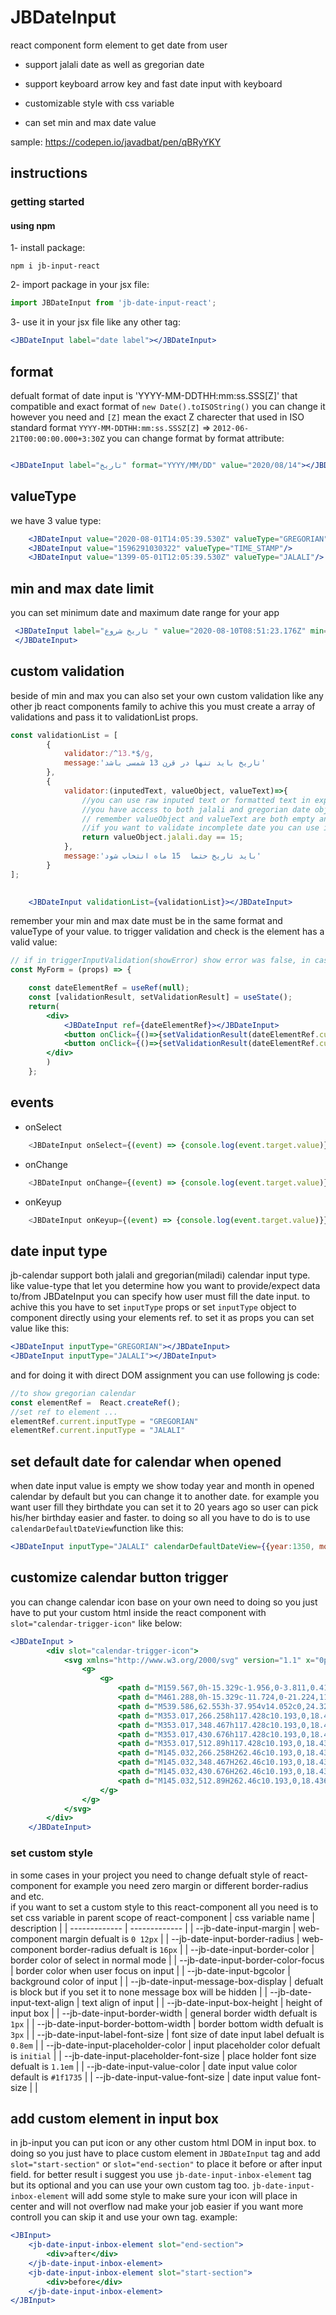 # JBDateInput

react component form element to get date from user

- support jalali date as well as gregorian date

- support keyboard arrow key and fast date input with keyboard

- customizable style with css variable

- can set min and max date value

sample: <https://codepen.io/javadbat/pen/qBRyYKY>

## instructions

### getting started

#### using npm

1- install package:

```command
npm i jb-input-react
```

2- import package in your jsx file:

```js
import JBDateInput from 'jb-date-input-react';
```

3- use it in your jsx file like any other tag:

```jsx
<JBDateInput label="date label"></JBDateInput>
```

## format

defualt format of date input is 'YYYY-MM-DDTHH:mm:ss.SSS[Z]' that compatible and exact format of `new Date().toISOString()`
you can change it however you need and `[Z]` mean the exact Z charecter that used in ISO standard format `YYYY-MM-DDTHH:mm:ss.SSSZ[Z]` => `2012-06-21T00:00:00.000+3:30Z`
you can change format by format attribute:

```jsx

<JBDateInput label="تاریخ" format="YYYY/MM/DD" value="2020/08/14"></JBDateInput>

```

## valueType

we have 3 value type:

```jsx
    <JBDateInput value="2020-08-01T14:05:39.530Z" valueType="GREGORIAN"/>
    <JBDateInput value="1596291030322" valueType="TIME_STAMP"/>
    <JBDateInput value="1399-05-01T12:05:39.530Z" valueType="JALALI"/>
```

## min and max date limit

you can set minimum date and maximum date range for your app 

```jsx
 <JBDateInput label="تاریخ شروع " value="2020-08-10T08:51:23.176Z" min="2020-08-05T08:51:23.176Z" max="2020-08-15T08:51:23.176Z">
 </JBDateInput>
```
## custom validation

beside of min and max you can also set your own custom validation like any other jb react components family to achive this you must create a array of validations and pass it to validationList props.

```js
const validationList = [
        {
            validator:/^13.*$/g,
            message:'تاریخ باید تنها در قرن 13 شمسی باشد'
        },
        {
            validator:(inputedText, valueObject, valueText)=>{
                //you can use raw inputed text or formatted text in expected value in argumants
                //you have access to both jalali and gregorian date object here in valueObject
                // remember valueObject and valueText are both empty and null when date is incomplete
                //if you want to validate incomplete date you can use inputedText
                return valueObject.jalali.day == 15;
            },
            message:'باید تاریخ حتما  15 ماه انتخاب شود'
        }
];
    
```
```jsx
    <JBDateInput validationList={validationList}></JBDateInput>
```


remember your min and max date must be in the same format and valueType of your value.
to trigger validation and check is the element has a valid value:

```jsx
// if in triggerInputValidation(showError) show error was false, in case of error,component wont show the error itself and the  function will return if the data is valid or not
const MyForm = (props) => {

    const dateElementRef = useRef(null);
    const [validationResult, setValidationResult] = useState();
    return(
        <div>
            <JBDateInput ref={dateElementRef}></JBDateInput>
            <button onClick={()=>{setValidationResult(dateElementRef.current.triggerInputValidation(true))}}>check and show validation error</button>
            <button onClick={()=>{setValidationResult(dateElementRef.current.triggerInputValidation(false))}}>check validation</button>
        </div>
        )
    };

```

## events
- onSelect
```js 
    <JBDateInput onSelect={(event) => {console.log(event.target.value)}}></JBDateInput>
```
- onChange
```js 
    <JBDateInput onChange={(event) => {console.log(event.target.value)}}></JBDateInput>
```

- onKeyup
```js 
    <JBDateInput onKeyup={(event) => {console.log(event.target.value)}}></JBDateInput>
```

## date input type

jb-calendar support both jalali and gregorian(miladi) calendar input type. like value-type that let you determine how you want to provide/expect data to/from JBDateInput you can specify how user must fill the date input.
to achive this you have to set `inputType` props or set `inputType` object to component  directly using your elements ref.
to set it as props you can set value like this:

```jsx
<JBDateInput inputType="GREGORIAN"></JBDateInput>
<JBDateInput inputType="JALALI"></JBDateInput>
```
and for doing it with direct DOM assignment you can use following js code:

```js
//to show gregorian calendar
const elementRef =  React.createRef();
//set ref to element ...
elementRef.current.inputType = "GREGORIAN" 
elementRef.current.inputType = "JALALI"
```
## set default date for calendar when opened

when date input value is empty we show today year and month in opened calendar by default but you can change it to another date. for example you want user fill they birthdate you can set it to 20 years ago so user can pick his/her birthday easier and faster. to doing so all you have to do is to use `calendarDefaultDateView`function like this:

```jsx
<JBDateInput inputType="JALALI" calendarDefaultDateView={{year:1350, month:3}}></JBDateInput>
```
## customize calendar button trigger

you can change calendar icon base on your own need to doing so you just have to put your custom html inside the react component with `slot="calendar-trigger-icon"` like below:

```jsx
<JBDateInput >
        <div slot="calendar-trigger-icon">
            <svg xmlns="http://www.w3.org/2000/svg" version="1.1" x="0px" y="0px" viewBox="0 0 610.398 610.398">
                <g>
                    <g>
                        <path d="M159.567,0h-15.329c-1.956,0-3.811,0.411-5.608,0.995c-8.979,2.912-15.616,12.498-15.616,23.997v10.552v27.009v14.052    c0,2.611,0.435,5.078,1.066,7.44c2.702,10.146,10.653,17.552,20.158,17.552h15.329c11.724,0,21.224-11.188,21.224-24.992V62.553    V35.544V24.992C180.791,11.188,171.291,0,159.567,0z" />
                        <path d="M461.288,0h-15.329c-11.724,0-21.224,11.188-21.224,24.992v10.552v27.009v14.052c0,13.804,9.5,24.992,21.224,24.992    h15.329c11.724,0,21.224-11.188,21.224-24.992V62.553V35.544V24.992C482.507,11.188,473.007,0,461.288,0z" />
                        <path d="M539.586,62.553h-37.954v14.052c0,24.327-18.102,44.117-40.349,44.117h-15.329c-22.247,0-40.349-19.79-40.349-44.117    V62.553H199.916v14.052c0,24.327-18.102,44.117-40.349,44.117h-15.329c-22.248,0-40.349-19.79-40.349-44.117V62.553H70.818    c-21.066,0-38.15,16.017-38.15,35.764v476.318c0,19.784,17.083,35.764,38.15,35.764h468.763c21.085,0,38.149-15.984,38.149-35.764    V98.322C577.735,78.575,560.671,62.553,539.586,62.553z M527.757,557.9l-446.502-0.172V173.717h446.502V557.9z" />
                        <path d="M353.017,266.258h117.428c10.193,0,18.437-10.179,18.437-22.759s-8.248-22.759-18.437-22.759H353.017    c-10.193,0-18.437,10.179-18.437,22.759C334.58,256.074,342.823,266.258,353.017,266.258z" />
                        <path d="M353.017,348.467h117.428c10.193,0,18.437-10.179,18.437-22.759c0-12.579-8.248-22.758-18.437-22.758H353.017    c-10.193,0-18.437,10.179-18.437,22.758C334.58,338.288,342.823,348.467,353.017,348.467z" />
                        <path d="M353.017,430.676h117.428c10.193,0,18.437-10.18,18.437-22.759s-8.248-22.759-18.437-22.759H353.017    c-10.193,0-18.437,10.18-18.437,22.759S342.823,430.676,353.017,430.676z" />
                        <path d="M353.017,512.89h117.428c10.193,0,18.437-10.18,18.437-22.759c0-12.58-8.248-22.759-18.437-22.759H353.017    c-10.193,0-18.437,10.179-18.437,22.759C334.58,502.71,342.823,512.89,353.017,512.89z" />
                        <path d="M145.032,266.258H262.46c10.193,0,18.436-10.179,18.436-22.759s-8.248-22.759-18.436-22.759H145.032    c-10.194,0-18.437,10.179-18.437,22.759C126.596,256.074,134.838,266.258,145.032,266.258z" />
                        <path d="M145.032,348.467H262.46c10.193,0,18.436-10.179,18.436-22.759c0-12.579-8.248-22.758-18.436-22.758H145.032    c-10.194,0-18.437,10.179-18.437,22.758C126.596,338.288,134.838,348.467,145.032,348.467z" />
                        <path d="M145.032,430.676H262.46c10.193,0,18.436-10.18,18.436-22.759s-8.248-22.759-18.436-22.759H145.032    c-10.194,0-18.437,10.18-18.437,22.759S134.838,430.676,145.032,430.676z" />
                        <path d="M145.032,512.89H262.46c10.193,0,18.436-10.18,18.436-22.759c0-12.58-8.248-22.759-18.436-22.759H145.032    c-10.194,0-18.437,10.179-18.437,22.759C126.596,502.71,134.838,512.89,145.032,512.89z" />
                    </g>
                </g>
            </svg>
        </div>
    </JBDateInput>
```
### set custom style

in some cases in your project you need to change defualt style of react-component for example you need zero margin or different border-radius and etc.    
if you want to set a custom style to this react-component all you need is to set css variable in parent scope of react-component 
| css variable name                       | description                                                                                   |
| -------------                           | -------------                                                                                 |
| --jb-date-input-margin                  | web-component margin defualt is `0 12px`                                                      |
| --jb-date-input-border-radius           | web-component border-radius defualt is `16px`                                                 |
| --jb-date-input-border-color            | border color of select in normal mode                                                         |
| --jb-date-input-border-color-focus      | border color when user focus on input                                                         |
| --jb-date-input-bgcolor                 | background color of input                                                                     |
| --jb-date-input-message-box-display     | defualt is block but if you set it to none message box will be hidden                         |
| --jb-date-input-text-align              | text align of input                                                                           |
| --jb-date-input-box-height              | height of input box                                                                           |
| --jb-date-input-border-width            | general border width defualt is `1px`                                                         |
| --jb-date-input-border-bottom-width     | border bottom width defualt is `3px`                                                          |
| --jb-date-input-label-font-size         | font size of date input label defualt is `0.8em`                                              |
| --jb-date-input-placeholder-color       | input placeholder color defualt is `initial`                                                  |
| --jb-date-input-placeholder-font-size   | place holder font size defualt is `1.1em`                                                     |
| --jb-date-input-value-color             | date input value color default is `#1f1735`                                                   |
| --jb-date-input-value-font-size         | date input value font-size                                                                    |
                                                    |


## add custom element in input box

in jb-input you can put icon or any other custom html DOM in input box. to doing so you just have to place custom element in `JBDateInput` tag and add `slot="start-section"` or `slot="end-section"` to place it before or after input field.
for better result i suggest you use `jb-date-input-inbox-element` tag but its optional and you can use your own custom tag too.
`jb-date-input-inbox-element` will add some style to make sure your icon will place in center and will not overflow nad make your job easier if you want more controll you can skip it and use your own tag.
example:

```jsx
<JBInput>
    <jb-date-input-inbox-element slot="end-section">
        <div>after</div>
    </jb-date-input-inbox-element>
    <jb-date-input-inbox-element slot="start-section">
        <div>before</div>
    </jb-date-input-inbox-element>
</JBInput>
```